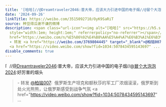 ```yaml
---
title: '[哈哈]//@Dreamtraveler2046:普大帝，应该大力引进中国的电子烟//@冒个大泡泡2024:好厉害的烟头 - 转发 @柏铭007:&ensp;俄罗斯生产坦克和额秋莎的军工厂浓烟滚滚...'
date: '2024-09-26'
linkTitle: https://weibo.com/3515092710/OyK9SaRiT
source: 种豆得瓜谢不谦的微博
description: <span class="url-icon"><img alt="[哈哈]" src="https://h5.sinaimg.cn/m/emoticon/icon/default/d_haha-0ec05e6dad.png"
  style="width:1em; height:1em;" referrerpolicy="no-referrer"></span>//<a href="https://weibo.com/n/Dreamtraveler2046">@Dreamtraveler2046</a>:普大帝，应该大力引进中国的电子烟//<a
  href="https://weibo.com/n/%E5%86%92%E4%B8%AA%E5%A4%A7%E6%B3%A1%E6%B3%A12024">@冒个大泡泡2024</a>:好厉害的烟头<br><blockquote>
  - 转发 <a href="https://weibo.com/3769804445" target="_blank">@柏铭007</a>: 俄罗斯生产坦克和额秋莎的军工厂浓烟滚滚，俄罗斯到处火光熊熊，让俄罗斯感受到战争气氛
  <a href="https://video.weibo.com/show?fid=1034:5078434595143697" ...
disable_comments: true
---
```

<span class="url-icon"><img alt="[哈哈]" src="https://h5.sinaimg.cn/m/emoticon/icon/default/d_haha-0ec05e6dad.png" style="width:1em; height:1em;" referrerpolicy="no-referrer"></span>//<a href="https://weibo.com/n/Dreamtraveler2046">@Dreamtraveler2046</a>:普大帝，应该大力引进中国的电子烟//<a href="https://weibo.com/n/%E5%86%92%E4%B8%AA%E5%A4%A7%E6%B3%A1%E6%B3%A12024">@冒个大泡泡2024</a>:好厉害的烟头<br><blockquote> - 转发 <a href="https://weibo.com/3769804445" target="_blank">@柏铭007</a>: 俄罗斯生产坦克和额秋莎的军工厂浓烟滚滚，俄罗斯到处火光熊熊，让俄罗斯感受到战争气氛 <a href="https://video.weibo.com/show?fid=1034:5078434595143697" ...